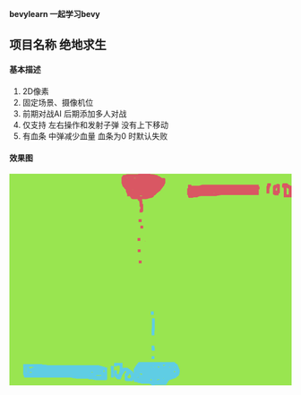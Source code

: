 **bevylearn 一起学习bevy**
## 项目名称  绝地求生

#### 基本描述

1. 2D像素
2. 固定场景、摄像机位
3. 前期对战AI 后期添加多人对战
4. 仅支持 左右操作和发射子弹  没有上下移动
5. 有血条  中弹减少血量  血条为0 时默认失败

#### 效果图
![markdown](https://github.com/littlekite/bevylearn/blob/main/1.png)